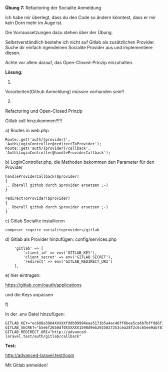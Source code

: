 **Übung 7:** Refactoring der Socialite Anmeldung

Ich habe mir überlegt, dass du den Code so ändern könntest,
dass er mir kein Dorn mehr im Auge ist. 

Die Vorraussetzungen dazu stehen über der Übung. 

Selbstverständlich bestehe ich nicht auf Gitlab als zusätzlichen Provider. 
Suche dir einfach irgendeinen Socialite Provider aus und implementiere diesen. 

Achte vor allem darauf, das Open-Closed-Prinzip einzuhalten.

**Lösung:**

1.
Vorarbeiten(Github Anmeldung) müssen vorhanden sein!!

2. 
Refactoring und Open-Closed Prinzip

Gitlab soll hinzukommen!!!!!

a)
Routes in web.php

```
Route::get('auth/{provider}', 'Auth\LoginController@redirectToProvider');
Route::get('auth/{provider}/callback', 'Auth\LoginController@handleProviderCallback');
```

b)
LoginController.php, die Methoden bekommen den Parameter für den Provider

```
handleProviderCallback($provider)
{
.. überall github durch $provider ersetzen ;-)
}

redirectToProvider($provider)
{
.. überall github durch $provider ersetzen ;-)
}
```

c)
Gitlab Socialite installieren

```
composer require socialiteproviders/gitlab
```

d)
Gitlab als Provider hinzufügen:
config/services.php

```
    'gitlab' => [
        'client_id' => env('GITLAB_KEY'),
        'client_secret' => env('GITLAB_SECRET'),
        'redirect' => env('GITLAB_REDIRECT_URI')
    ],
```

e)
hier eintragen:

https://gitlab.com/oauth/applications

und die Keys anpassen

f)

In der .env Datei hinzufügen:
```
GITLAB_KEY="ec608a3984XXXXXfddb99994eaa5171b5a4ac46ff6bee5ca6b7bffd86f107813"
GITLAB_SECRET="b5e6f2650df0XXXXXX1598d9eb2935027353cea28f2c6c65ee9ab787c628ce4c"
GITLAB_REDIRECT_URI="http://advanced-laravel.test/auth/gitlab/callback"
```
**Test:**

http://advanced-laravel.test/login

Mit Gitlab anmelden!

